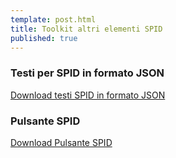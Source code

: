 ```yaml
---
template: post.html
title: Toolkit altri elementi SPID
published: true
---
```


### Testi per SPID in formato JSON

[Download testi SPID in formato JSON](https://github.com/italia-it/spid-i18n/releases/latest)

### Pulsante SPID

[Download Pulsante SPID](https://github.com/italia-it/spid-button/releases/latest)
